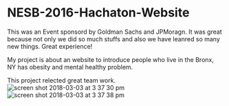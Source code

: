 # NESB-2016-Hachaton-Website 

This was an Event sponsord by Goldman Sachs and JPMoragn. 
It was great because not only we did so much stuffs and also we have leanred so many new things. 
Great experience! 

My project is about an website to introduce people who live in the Bronx, NY has obesity and mental healthy problem.

This project relected great team work. 
![screen shot 2018-03-03 at 3 37 30 pm](https://user-images.githubusercontent.com/19642027/36939052-ddc9bf24-1ef8-11e8-84d5-7667069700cb.png)
![screen shot 2018-03-03 at 3 37 38 pm](https://user-images.githubusercontent.com/19642027/36939053-ddd5966e-1ef8-11e8-85b6-28de90330f21.png)
